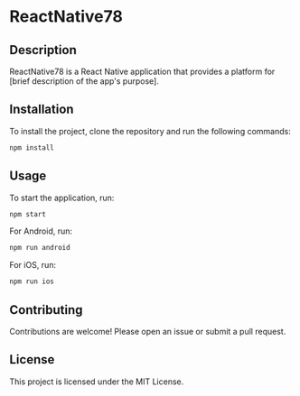 # ReactNative78

## Description

ReactNative78 is a React Native application that provides a platform for [brief description of the app's purpose].

## Installation

To install the project, clone the repository and run the following commands:

```bash
npm install
```

## Usage

To start the application, run:

```bash
npm start
```

For Android, run:

```bash
npm run android
```

For iOS, run:

```bash
npm run ios
```

## Contributing

Contributions are welcome! Please open an issue or submit a pull request.

## License

This project is licensed under the MIT License.
